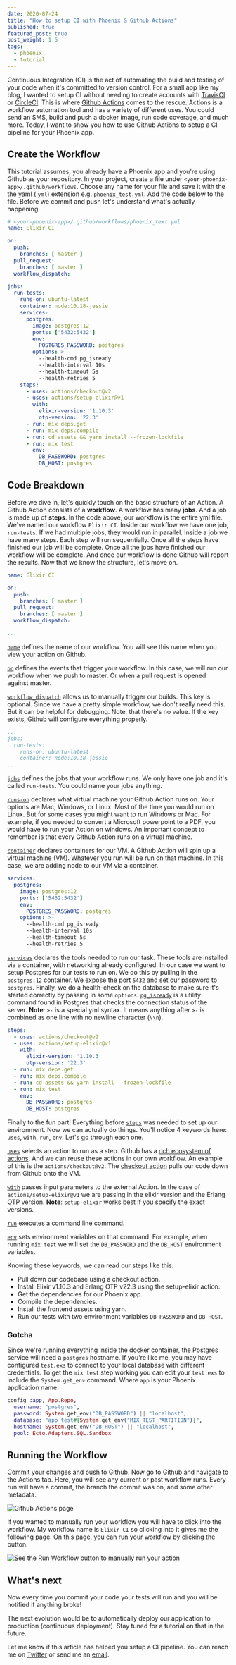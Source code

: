 ```yaml
---
date: 2020-07-24
title: "How to setup CI with Phoenix & Github Actions"
published: true
featured_post: true
post_weight: 1.5
tags:
  - phoenix
  - tutorial
---
```

Continuous Integration (CI) is the act of automating the build and testing of your code when it's committed to version control. For a small app like my blog, I wanted to setup CI without needing to create accounts with [TravisCI](https://travis-ci.org/ "TravisCI") or [CircleCI](https://circleci.com/ "CircleCI"). This is where [Github Actions](https://github.com/features/actions) comes to the rescue. Actions is a workflow automation tool and has a variety of different uses. You could send an SMS, build and push a docker image, run code coverage, and much more. Today, I want to show you how to use Github Actions to setup a CI pipeline for your Phoenix app.

## Create the Workflow

This tutorial assumes, you already have a Phoenix app and you're using Github as your repository. In your project, create a file under `<your-phoenix-app>/.github/workflows`. Choose any name for your file and save it with the the yaml (.`yml`) extension e.g. `phoenix_test.yml`. Add the code below to the file. Before we commit and push let's understand what's actually happening.

```yaml
# <your-phoenix-app>/.github/workflows/phoenix_text.yml
name: Elixir CI

on:
  push:
    branches: [ master ]
  pull_request:
    branches: [ master ]
  workflow_dispatch:

jobs:
  run-tests:
    runs-on: ubuntu-latest
    container: node:10.18-jessie
    services:
      postgres:
        image: postgres:12
        ports: ['5432:5432']
        env:
          POSTGRES_PASSWORD: postgres
        options: >-
          --health-cmd pg_isready
          --health-interval 10s
          --health-timeout 5s
          --health-retries 5
    steps:
      - uses: actions/checkout@v2
      - uses: actions/setup-elixir@v1
        with:
          elixir-version: '1.10.3'
          otp-version: '22.3'
      - run: mix deps.get
      - run: mix deps.compile
      - run: cd assets && yarn install --frozen-lockfile
      - run: mix test
        env:
          DB_PASSWORD: postgres
          DB_HOST: postgres
```

## Code Breakdown

Before we dive in, let's quickly touch on the basic structure of an Action. A Github Action consists of a **workflow**. A workflow has many **jobs**. And a job is made up of **steps**. In the code above, our workflow is the entire yml file. We've named our workflow `Elixir CI`. Inside our workflow we have one job, `run-tests`. If we had multiple jobs, they would run in parallel. Inside a job we have many steps. Each step will run sequentially. Once all the steps have finished our job will be complete. Once all the jobs have finished our workflow will be complete. And once our workflow is done Github will report the results. Now that we know the structure, let's move on.

```yaml
name: Elixir CI

on:
  push:
    branches: [ master ]
  pull_request:
    branches: [ master ]
  workflow_dispatch:

...
```

[`name`](https://docs.github.com/en/actions/reference/workflow-syntax-for-github-actions#name) defines the name of our workflow. You will see this name when you view your action on Github.

[`on`](https://docs.github.com/en/actions/reference/workflow-syntax-for-github-actions#onpushpull_requestpaths) defines the events that trigger your workflow. In this case, we will run our workflow when we push to master. Or when a pull request is opened against master.

[`workflow_dispatch`](https://docs.github.com/en/actions/reference/events-that-trigger-workflows#workflow_dispatch) allows us to manually trigger our builds. This key is optional. Since we have a pretty simple workflow, we don't really need this. But it can be helpful for debugging. Note, that there's no value. If the key exists, Github will configure everything properly.

```yaml
...
jobs:
  run-tests:
    runs-on: ubuntu-latest
    container: node:10.18-jessie
...
```

[`jobs`](https://docs.github.com/en/actions/reference/workflow-syntax-for-github-actions#jobs) defines the jobs that your workflow runs. We only have one job and it's called `run-tests`. You could name your jobs anything.

[`runs-on`](https://docs.github.com/en/actions/reference/workflow-syntax-for-github-actions#jobsjob_idruns-on) declares what virtual machine your Github Action runs on. Your options are Mac, Windows, or Linux. Most of the time you would run on Linux. But for some cases you might want to run Windows or Mac. For example, if you needed to convert a Microsoft powerpoint to a PDF, you would have to run your Action on windows. An important concept to remember is that every Github Action runs on a virtual machine.

[`container`](https://docs.github.com/en/actions/reference/workflow-syntax-for-github-actions#jobsjob_idcontainer) declares containers for our VM. A Github Action will spin up a virtual machine (VM). Whatever you run will be run on that machine. In this case, we are adding node to our VM via a container.

```yaml
services:
  postgres:
    image: postgres:12
    ports: ['5432:5432']
    env:
      POSTGRES_PASSWORD: postgres
    options: >-
      --health-cmd pg_isready
      --health-interval 10s
      --health-timeout 5s
      --health-retries 5
```

[`services`](https://docs.github.com/en/actions/reference/workflow-syntax-for-github-actions#jobsjob_idservices) declares the tools needed to run our task. These tools are installed via a container, with networking already configured. In our case we want to setup Postgres for our tests to run on. We do this by pulling in the `postgres:12` container. We expose the port `5432` and set our password to `postgres`. Finally, we do a health-check on the database to make sure it's started correctly by passing in some `options`. [`pg_isready`](https://www.postgresql.org/docs/current/app-pg-isready.html) is a utility command found in Postgres that checks the connection status of the server. **Note**: `>-` is a special yml syntax. It means anything after `>-` is combined as one line with no newline character (`\\n`).

```yaml
steps:
  - uses: actions/checkout@v2
  - uses: actions/setup-elixir@v1
    with:
      elixir-version: '1.10.3'
      otp-version: '22.3'
  - run: mix deps.get
  - run: mix deps.compile
  - run: cd assets && yarn install --frozen-lockfile
  - run: mix test
    env:
      DB_PASSWORD: postgres
      DB_HOST: postgres
```

Finally to the fun part! Everything before [`steps`](https://docs.github.com/en/actions/reference/workflow-syntax-for-github-actions#jobsjob_idsteps) was needed to set up our environment. Now we can actually do things. You'll notice 4 keywords here: `uses`, `with`, `run`, `env`. Let's go through each one.

[`uses`](https://docs.github.com/en/actions/reference/workflow-syntax-for-github-actions#jobsjob_idstepsuses) selects an action to run as a step. Github has a [rich ecosystem of actions](https://github.com/marketplace?type=actions). And we can reuse these actions in our own workflow. An example of this is the `actions/checkout@v2`. The [checkout action](https://github.com/actions/checkout) pulls our code down from Github onto the VM.

[`with`](https://docs.github.com/en/actions/reference/workflow-syntax-for-github-actions#jobsjob_idstepswith) passes input parameters to the external Action. In the case of `actions/setup-elixir@v1` we are passing in the elixir version and the Erlang OTP version. **Note**: `setup-elixir` works best if you specify the exact versions.

[`run`](https://docs.github.com/en/actions/reference/workflow-syntax-for-github-actions#jobsjob_idstepsrun) executes a command line command.

[`env`](https://docs.github.com/en/actions/reference/workflow-syntax-for-github-actions#jobsjob_idstepsenv) sets environment variables on that command. For example, when running `mix test` we will set the `DB_PASSWORD` and the `DB_HOST` environment variables.

Knowing these keywords, we can read our steps like this:

* Pull down our codebase using a checkout action.
* Install Elixir v1.10.3 and Erlang OTP v22.3 using the setup-elixir action.
* Get the dependencies for our Phoenix app.
* Compile the dependencies.
* Install the frontend assets using yarn.
* Run our tests with two environment variables `DB_PASSWORD` and `DB_HOST`.

### Gotcha

Since we're running everything inside the docker container, the Postgres service will need a `postgres` hostname. If you're like me, you may have configured `test.exs` to connect to your local database with different credentials. To get the `mix test` step working you can edit your `test.exs` to include the `System.get_env` command. Where `app` is your Phoenix application name.

```elixir
config :app, App.Repo,
  username: "postgres",
  password: System.get_env("DB_PASSWORD") || "localhost",
  database: "app_test#{System.get_env("MIX_TEST_PARTITION")}",
  hostname: System.get_env("DB_HOST") || "localhost",
  pool: Ecto.Adapters.SQL.Sandbox
```

## Running the Workflow

Commit your changes and push to Github. Now go to Github and navigate to the Actions tab. Here, you will see any current or past workflow runs. Every run will have a commit, the branch the commit was on, and some other metadata.


![Github Actions page](https://res.cloudinary.com/jonathan-yeong/image/upload/v1596067038/personal-blog/screen-shot-2020-07-19-at-1-58-18-pm_qnr5ah.png)

If you wanted to manually run your workflow you will have to click into the workflow. My workflow name is `Elixir CI` so clicking into it gives me the following page. On this page, you can run your workflow by clicking the button.

![See the Run Workflow button to manually run your action](https://res.cloudinary.com/jonathan-yeong/image/upload/v1596067038/personal-blog/screen-shot-2020-07-19-at-1-58-38-pm_jqm758.png)

## What's next

Now every time you commit your code your tests will run and you will be notified if anything broke!

The next evolution would be to automatically deploy our application to production (continuous deployment). Stay tuned for a tutorial on that in the future.

Let me know if this article has helped you setup a CI pipeline. You can reach me on [Twitter](https://twitter.com/JonoYeonghttps://twitter.com/JonoYeong) or send me an [email](mailto:hello@jonathanyeong.com).